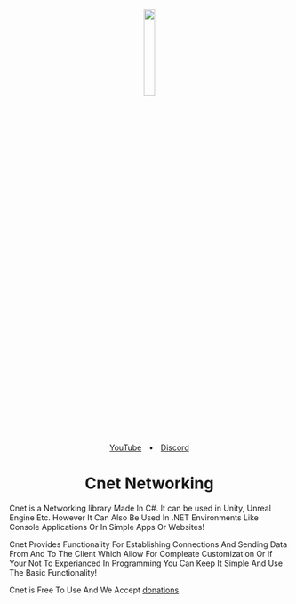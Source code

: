 <div align="center">
  <a href="https://github.com/The-Mandem-Studios/CNet/">
    <img src="https://clients6.google.com/static/proxy.html?usegapi=1&amp;jsh=m%3B%2F_%2Fscs%2Fabc-static%2F_%2Fjs%2Fk%3Dgapi.gapi.en.fQLVS3SAB_U.O%2Fd%3D1%2Frs%3DAHpOoo9-gtqpJORJvBFDdao_eAhWe8xjHw%2Fm%3D__features__#parent=https%3A%2F%2Fdrive.google.com&amp;rpctoken=607082548" width="20%" height="auto">
  </a>
</div>
<div align="center"><a href="">YouTube</a>&emsp;<b>•</b>&emsp;<a href="">Discord</a></div>
<h1 align="center">Cnet Networking</h1>

Cnet is a Networking library Made In C#. It can be used in Unity, Unreal Engine Etc. However It Can Also Be Used In .NET Environments Like Console Applications Or In Simple Apps Or Websites!

Cnet Provides Functionality For Establishing Connections And Sending Data From And To The Client Which Allow For Compleate Customization Or If Your Not To Experianced In Programming You Can Keep It Simple And Use The Basic Functionality!

Cnet is Free To Use And We Accept [donations]().
